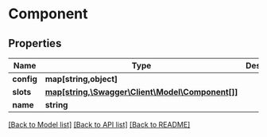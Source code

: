 # Component

## Properties
Name | Type | Description | Notes
------------ | ------------- | ------------- | -------------
**config** | **map[string,object]** |  | [optional] 
**slots** | [**map[string,\Swagger\Client\Model\Component[]]**](array.md) |  | [optional] 
**name** | **string** |  | [optional] 

[[Back to Model list]](../../README.md#documentation-for-models) [[Back to API list]](../../README.md#documentation-for-api-endpoints) [[Back to README]](../../README.md)

